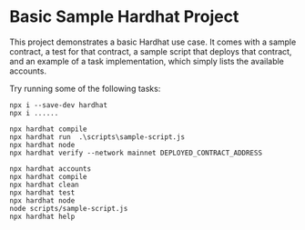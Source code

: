 # Basic Sample Hardhat Project

This project demonstrates a basic Hardhat use case. It comes with a sample contract, a test for that contract, a sample script that deploys that contract, and an example of a task implementation, which simply lists the available accounts.

Try running some of the following tasks:

```
npx i --save-dev hardhat
npx i ......

npx hardhat compile
npx hardhat run  .\scripts\sample-script.js
npx hardhat node  
npx hardhat verify --network mainnet DEPLOYED_CONTRACT_ADDRESS
```



```shell
npx hardhat accounts
npx hardhat compile
npx hardhat clean
npx hardhat test
npx hardhat node
node scripts/sample-script.js
npx hardhat help
```
